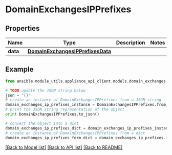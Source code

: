 # DomainExchangesIPPrefixes


## Properties
Name | Type | Description | Notes
------------ | ------------- | ------------- | -------------
**data** | [**DomainExchangesIPPrefixesData**](DomainExchangesIPPrefixesData.md) |  | 

## Example

```python
from ansible.module_utils.appliance_api_client.models.domain_exchanges_ip_prefixes import DomainExchangesIPPrefixes

# TODO update the JSON string below
json = "{}"
# create an instance of DomainExchangesIPPrefixes from a JSON string
domain_exchanges_ip_prefixes_instance = DomainExchangesIPPrefixes.from_json(json)
# print the JSON string representation of the object
print DomainExchangesIPPrefixes.to_json()

# convert the object into a dict
domain_exchanges_ip_prefixes_dict = domain_exchanges_ip_prefixes_instance.to_dict()
# create an instance of DomainExchangesIPPrefixes from a dict
domain_exchanges_ip_prefixes_form_dict = domain_exchanges_ip_prefixes.from_dict(domain_exchanges_ip_prefixes_dict)
```
[[Back to Model list]](../README.md#documentation-for-models) [[Back to API list]](../README.md#documentation-for-api-endpoints) [[Back to README]](../README.md)


